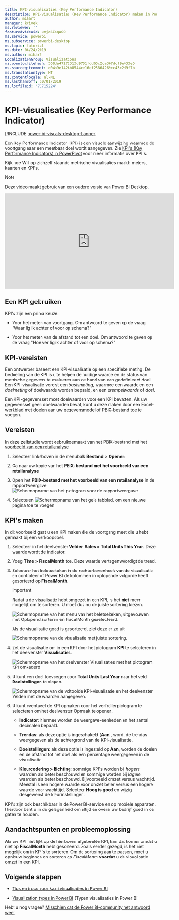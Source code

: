 ```yaml
---
title: KPI-visualisaties (Key Performance Indicator)
description: KPI-visualisaties (Key Performance Indicator) maken in Power BI
author: mihart
manager: kvivek
ms.reviewer: ''
featuredvideoid: xmja6EpqaO0
ms.service: powerbi
ms.subservice: powerbi-desktop
ms.topic: tutorial
ms.date: 06/24/2019
ms.author: mihart
LocalizationGroup: Visualizations
ms.openlocfilehash: 508da47272313d9781fdd66c2ca367dcf9e433e5
ms.sourcegitcommit: d04b9e1426b8544ce16ef25864269cc43c2d9f7b
ms.translationtype: HT
ms.contentlocale: nl-NL
ms.lasthandoff: 10/01/2019
ms.locfileid: "71715224"
---
```

# <a name="key-performance-indicator-kpi-visuals"></a>KPI-visualisaties (Key Performance Indicator)

[!INCLUDE [power-bi-visuals-desktop-banner](../includes/power-bi-visuals-desktop-banner.md)]

Een Key Performance Indicator (KPI) is een visuele aanwijzing waarmee de voortgang naar een meetbaar doel wordt aangegeven. Zie [KPI's (Key Performance Indicators) in PowerPivot](/previous-versions/sql/sql-server-2012/hh272050(v=sql.110)) voor meer informatie over KPI's.

Kijk hoe Will op zichzelf staande metrische visualisaties maakt: meters, kaarten en KPI's.
   > [!NOTE]
   > Deze video maakt gebruik van een oudere versie van Power BI Desktop.
   > 
   > 
<iframe width="560" height="315" src="https://www.youtube.com/embed/xmja6EpqaO0?list=PL1N57mwBHtN0JFoKSR0n-tBkUJHeMP2cP" frameborder="0" allowfullscreen></iframe>

## <a name="when-to-use-a-kpi"></a>Een KPI gebruiken

KPI's zijn een prima keuze:

* Voor het meten van voortgang. Om antwoord te geven op de vraag "Waar lig ik achter of voor op schema?"

* Voor het meten van de afstand tot een doel. Om antwoord te geven op de vraag "Hoe ver lig ik achter of voor op schema?"

## <a name="kpi-requirements"></a>KPI-vereisten

Een ontwerper baseert een KPI-visualisatie op een specifieke meting. De bedoeling van de KPI is u te helpen de huidige waarde en de status van metrische gegevens te evalueren aan de hand van een gedefinieerd doel. Een KPI-visualisatie vereist een *basismeting*, waarmee een waarde en een *doelmeting* of doelwaarde worden bepaald, en een *drempelwaarde* of *doel*.

Een KPI-gegevensset moet doelwaarden voor een KPI bevatten. Als uw gegevensset geen doelwaarden bevat, kunt u deze maken door een Excel-werkblad met doelen aan uw gegevensmodel of PBIX-bestand toe te voegen.

## <a name="prerequisites"></a>Vereisten

In deze zelfstudie wordt gebruikgemaakt van het [PBIX-bestand met het voorbeeld van een retailanalyse](http://download.microsoft.com/download/9/6/D/96DDC2FF-2568-491D-AAFA-AFDD6F763AE3/Retail%20Analysis%20Sample%20PBIX.pbix).

1. Selecteer linksboven in de menubalk **Bestand** > **Openen**
   
2. Ga naar uw kopie van het **PBIX-bestand met het voorbeeld van een retailanalyse**

1. Open het **PBIX-bestand met het voorbeeld van een retailanalyse** in de rapportweergave ![Schermopname van het pictogram voor de rapportweergave.](media/power-bi-visualization-kpi/power-bi-report-view.png)

1. Selecteren ![Schermopname van het gele tabblad.](media/power-bi-visualization-kpi/power-bi-yellow-tab.png) om een nieuwe pagina toe te voegen.

## <a name="how-to-create-a-kpi"></a>KPI's maken

In dit voorbeeld gaat u een KPI maken die de voortgang meet die u hebt gemaakt bij een verkoopdoel.

1. Selecteer in het deelvenster **Velden** **Sales > Total Units This Year**.  Deze waarde wordt de indicator.

1. Voeg **Time > FiscalMonth** toe.  Deze waarde vertegenwoordigt de trend.

1. Selecteer het beletselteken in de rechterbovenhoek van de visualisatie en controleer of Power BI de kolommen in oplopende volgorde heeft gesorteerd op **FiscalMonth**.

    > [!IMPORTANT]
    > Nadat u de visualisatie hebt omgezet in een KPI, is het **niet** meer mogelijk om te sorteren. U moet dus nu de juiste sortering kiezen.

    ![Schermopname van het menu van het beletselteken, uitgevouwen met Oplopend sorteren en FiscalMonth geselecteerd.](media/power-bi-visualization-kpi/power-bi-ascending-by-fiscal-month.png)

    Als de visualisatie goed is gesorteerd, ziet deze er zo uit:

    ![Schermopname van de visualisatie met juiste sortering.](media/power-bi-visualization-kpi/power-bi-chart.png)

1. Zet de visualisatie om in een KPI door het pictogram **KPI** te selecteren in het deelvenster **Visualisaties**.

    ![Schermopname van het deelvenster Visualisaties met het pictogram KPI omkaderd.](media/power-bi-visualization-kpi/power-bi-kpi-template.png)

1. U kunt een doel toevoegen door **Total Units Last Year** naar het veld **Doelstellingen** te slepen.

    ![Schermopname van de voltooide KPI-visualisatie en het deelvenster Velden met de waarden aangegeven.](media/power-bi-visualization-kpi/power-bi-kpi-done.png)

1. U kunt eventueel de KPI opmaken door het verfrollerpictogram te selecteren om het deelvenster Opmaak te openen.

    * **Indicator**: hiermee worden de weergave-eenheden en het aantal decimalen bepaald.

    * **Trendas**: als deze optie is ingeschakeld (**Aan**), wordt de trendas weergegeven als de achtergrond van de KPI-visualisatie.  

    * **Doelstellingen**: als deze optie is ingesteld op **Aan**, worden de doelen en de afstand tot het doel als een percentage weergegeven in de visualisatie.

    * **Kleurcodering > Richting**: sommige KPI's worden bij *hogere* waarden als beter beschouwd en sommige worden bij *lagere* waarden als beter beschouwd. Bijvoorbeeld omzet versus wachttijd. Meestal is een hogere waarde voor omzet beter versus een hogere waarde voor wachttijd. Selecteer **Hoog is goed** en wijzig desgewenst de kleurinstellingen.

KPI's zijn ook beschikbaar in de Power BI-service en op mobiele apparaten. Hierdoor bent u in de gelegenheid om altijd en overal uw bedrijf goed in de gaten te houden.

## <a name="considerations-and-troubleshooting"></a>Aandachtspunten en probleemoplossing

Als uw KPI niet lijkt op de hierboven afgebeelde KPI, kan dat komen omdat u niet op **FiscalMonth** hebt gesorteerd. Zoals eerder gezegd, is het niet mogelijk om in KPI's te sorteren. Om de sortering aan te passen, moet u opnieuw beginnen en sorteren op *FiscalMonth* **voordat** u de visualisatie omzet in een KPI.

## <a name="next-steps"></a>Volgende stappen

* [Tips en trucs voor kaartvisualisaties in Power BI](power-bi-map-tips-and-tricks.md)

* [Visualization types in Power BI](power-bi-visualization-types-for-reports-and-q-and-a.md) (Typen visualisaties in Power BI)

Hebt u nog vragen? [Misschien dat de Power BI-community het antwoord weet](http://community.powerbi.com/)

